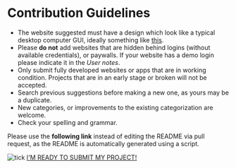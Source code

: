 # Contribution Guidelines

* The website suggested must have a design which look like a typical desktop computer GUI, ideally something like [this](https://en.wikipedia.org/wiki/Graphical_user_interface#Examples).
* Please **do not** add websites that are hidden behind logins (without available credentials), or paywalls. If your website has a demo login please indicate it in the _User notes_.
* Only submit fully developed websites or apps that are in working condition. Projects that are in an early stage or broken will not be accepted.
* Search previous suggestions before making a new one, as yours may be a duplicate.
* New categories, or improvements to the existing categorization are welcome.
* Check your spelling and grammar.

Please use the **following link** instead of editing the README via pull request, as the README is automatically generated using a script.

![tick](https://win98icons.alexmeub.com/icons/png/trust0-1.png) [I'M READY TO SUBMIT MY PROJECT!](https://github.com/syxanash/awesome-web-desktops/issues/new?&template=1-site-request.yml)
